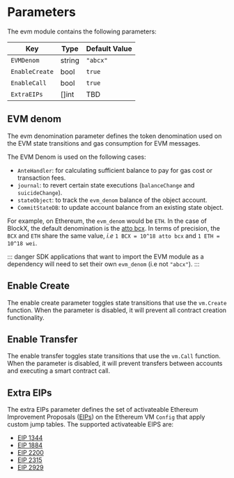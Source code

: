 <!--
order: 7
-->

# Parameters

The evm module contains the following parameters:

| Key            | Type   | Default Value |
|----------------|--------|---------------|
| `EVMDenom`     | string | `"abcx"`   |
| `EnableCreate` | bool   | `true`        |
| `EnableCall`   | bool   | `true`        |
| `ExtraEIPs`    | []int  | TBD           |

## EVM denom

The evm denomination parameter defines the token denomination used on the EVM state transitions and
gas consumption for EVM messages.

The EVM Denom is used on the following cases:

* `AnteHandler`: for calculating sufficient balance to pay for gas cost or transaction fees.
* `journal`: to revert certain state executions (`balanceChange` and `suicideChange`).
* `stateObject`: to track the `evm_denom` balance of the object account.
* `CommitStateDB`: to update account balance from an existing state object.

For example, on Ethereum, the `evm_denom` would be `ETH`. In the case of BlockX, the default denomination is the [atto bcx](./../../../docs/basics/bcx.md). In terms of precision, the `BCX` and `ETH` share the same value, _i.e_ `1 BCX = 10^18 atto bcx` and `1 ETH = 10^18 wei`.

::: danger
SDK applications that want to import the EVM module as a dependency will need to set their own `evm_denom` (i.e not `"abcx"`).
:::

## Enable Create

The enable create parameter toggles state transitions that use the `vm.Create` function. When the
parameter is disabled, it will prevent all contract creation functionality.

## Enable Transfer

The enable transfer toggles state transitions that use the `vm.Call` function. When the parameter is
disabled, it will prevent transfers between accounts and executing a smart contract call.

## Extra EIPs

The extra EIPs parameter defines the set of activateable Ethereum Improvement Proposals ([EIPs](https://ethereum.org/en/eips/))
on the Ethereum VM `Config` that apply custom jump tables.
The supported activateable EIPS are:

* [EIP 1344](https://eips.ethereum.org/EIPS/eip-1344)
* [EIP 1884](https://eips.ethereum.org/EIPS/eip-1884)
* [EIP 2200](https://eips.ethereum.org/EIPS/eip-2200)
* [EIP 2315](https://eips.ethereum.org/EIPS/eip-2315)
* [EIP 2929](https://eips.ethereum.org/EIPS/eip-2929)
